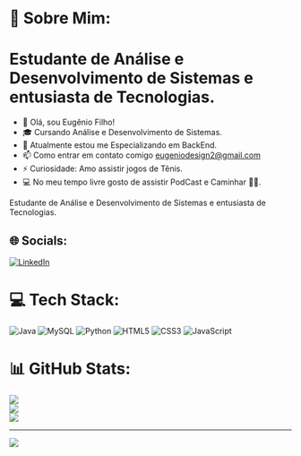 # 💫 Sobre Mim:
# Estudante de Análise e Desenvolvimento de Sistemas e entusiasta de Tecnologias.

- 👋 Olá, sou Eugênio Filho!
- 🎓 Cursando Análise e Desenvolvimento de Sistemas.
- 🌱 Atualmente estou me Especializando em BackEnd.
- 📫 Como entrar em contato comigo eugeniodesign2@gmail.com
- ⚡ Curiosidade: Amo assistir jogos de Tênis.
- 💻 No meu tempo livre gosto de assistir PodCast e Caminhar 🏃‍♂️.


Estudante de Análise e Desenvolvimento de Sistemas e entusiasta de Tecnologias.


## 🌐 Socials:
[![LinkedIn](https://img.shields.io/badge/LinkedIn-%230077B5.svg?logo=linkedin&logoColor=white)](https://linkedin.com/in/https://www.linkedin.com/in/eug%C3%AAnio-filho-366946231/)

# 💻 Tech Stack:
![Java](https://img.shields.io/badge/java-%23ED8B00.svg?style=for-the-badge&logo=openjdk&logoColor=white) ![MySQL](https://img.shields.io/badge/mysql-4479A1.svg?style=for-the-badge&logo=mysql&logoColor=white) ![Python](https://img.shields.io/badge/python-3670A0?style=for-the-badge&logo=python&logoColor=ffdd54) ![HTML5](https://img.shields.io/badge/html5-%23E34F26.svg?style=for-the-badge&logo=html5&logoColor=white) ![CSS3](https://img.shields.io/badge/css3-%231572B6.svg?style=for-the-badge&logo=css3&logoColor=white) ![JavaScript](https://img.shields.io/badge/javascript-%23323330.svg?style=for-the-badge&logo=javascript&logoColor=%23F7DF1E)
# 📊 GitHub Stats:
![](https://github-readme-stats.vercel.app/api?username=EugenioAds&theme=dark&hide_border=true&include_all_commits=false&count_private=false)<br/>
![](https://github-readme-streak-stats.herokuapp.com/?user=EugenioAds&theme=dark&hide_border=true)<br/>
![](https://github-readme-stats.vercel.app/api/top-langs/?username=EugenioAds&theme=dark&hide_border=true&include_all_commits=false&count_private=false&layout=compact)

---
[![](https://visitcount.itsvg.in/api?id=EugenioAds&icon=0&color=0)](https://visitcount.itsvg.in)

<!-- Proudly created with GPRM ( https://gprm.itsvg.in ) -->


<!---
EugenioAds/EugenioAds is a ✨ special ✨ repository because its `README.md` (this file) appears on your GitHub profile.
You can click the Preview link to take a look at your changes.
--->
